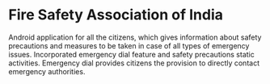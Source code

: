# Fire Safety Association of India

Android application for all the citizens, which gives information about safety precautions and measures to be taken in case of all types of emergency issues. Incorporated emergency dial feature and safety precautions static activities. Emergency dial provides citizens the provision to directly contact emergency authorities.
